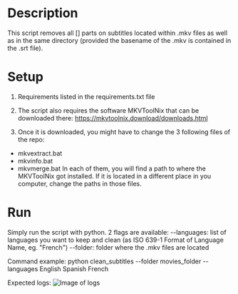 # Description
This script removes all [] parts on subtitles located within .mkv files as well as in the same directory (provided the basename of the .mkv is contained in the .srt file).

# Setup
1. Requirements listed in the requirements.txt file 

2. The script also requires the software MKVToolNix that can be downloaded there: 
https://mkvtoolnix.download/downloads.html

3. Once it is downloaded, you might have to change the 3 following files of the repo:
- mkvextract.bat
- mkvinfo.bat
- mkvmerge.bat
In each of them, you will find a path to where the MKVToolNix got installed. If it is located in a different place in you computer, change the paths in those files.
# Run
Simply run the script with python. 2 flags are available:
--languages: list of languages you want to keep and clean (as ISO 639-1 Format of Language Name, eg. "French")
--folder: folder where the .mkv files are located

Command example:
python clean_subtitles --folder movies_folder --languages English Spanish French

Expected logs:
![Image of logs](https://ibb.co/vzCNPZ7)
